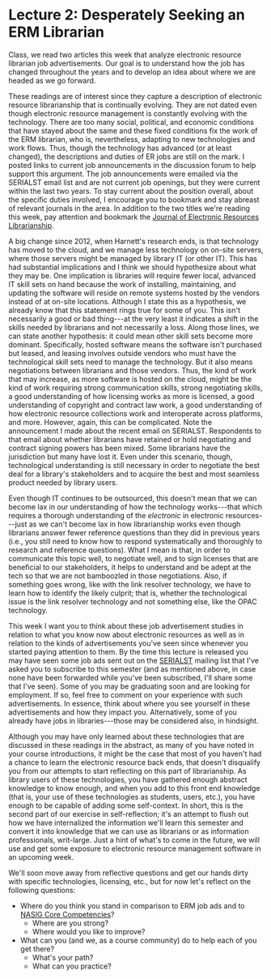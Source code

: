 # Lecture 2: Desperately Seeking an ERM Librarian

Class, we read two articles this week that analyze electronic resource
librarian job advertisements. Our goal is to understand how the job has changed
throughout the years and to develop an idea about where we are headed as we go forward.

These readings are of interest since they capture a description of electronic
resource librarianship that is continually evolving. They are not dated even
though electronic resource management is constantly evolving with the
technology. There are too many social, political, and economic conditions that
have stayed about the same and these fixed conditions fix the work of the ERM
librarian, who is, nevertheless, adapting to new technologies and work flows.
Thus, though the technology has advanced (or at least changed), the
descriptions and duties of ER jobs are still on the mark. I posted links to
current job announcements in the discussion forum to help support this
argument. The job announcements were emailed via the SERIALST email list and
are not current job openings, but they were current within the last two years.
To stay current about the position overall, about the specific duties involved,
I encourage you to bookmark and stay abreast of relevant journals in the area.
In addition to the two titles we're reading this week, pay attention and
bookmark the [Journal of Electronic Resources Librarianship][JERL].

A big change since 2012, when Harnett's research ends, is that technology has
moved to the cloud, and we manage less technology on on-site servers, where
those servers might be managed by library IT (or other IT). This has had
substantial implications and I think we should hypothesize about what they may
be. One implication is libraries will require fewer local, advanced IT skill
sets on hand because the work of installing, maintaining, and updating the
software will reside on remote systems hosted by the vendors instead of at
on-site locations. Although I state this as a hypothesis, we already know that
this statement rings true for some of you. This isn't necessarily a good or bad
thing---at the very least it indicates a shift in the skills needed by
librarians and not necessarily a loss. Along those lines, we can state another
hypothesis: it could mean other skill sets become more dominant. Specifically,
hosted software means the software isn't purchased but leased, and leasing
involves outside vendors who must have the technological skill sets need to
manage the technology. But it also means negotiations between librarians and
those vendors. Thus, the kind of work that may increase, as more software is
hosted on the cloud, might be the kind of work requiring strong communication
skills, strong negotiating skills, a good understanding of how licensing works
as more is licensed, a good understanding of copyright and contract law work,
a good understanding of how electronic resource collections work and
interoperate across platforms, and more. However, again, this can be
complicated. Note the announcement I made about the recent email on SERIALST.
Respondents to that email about whether librarians have retained or hold
negotiating and contract signing powers has been mixed. Some librarians have
the jurisdiction but many have lost it. Even under this scenario, though,
technological understanding is still necessary in order to negotiate the best
deal for a library's stakeholders and to acquire the best and most seamless
product needed by library users.

Even though IT continues to be outsourced, this doesn't mean that we can become
lax in our understanding of how the technology works---that which requires
a thorough understanding of the *electronic* in electronic resources---just as
we can't become lax in how librarianship works even though librarians answer
fewer reference questions than they did in previous years (i.e., you still need
to know how to respond systematically and thoroughly to research and reference
questions). What I mean is that, in order to communicate this topic well, to
negotiate well, and to sign licenses that are beneficial to our stakeholders,
it helps to understand and be adept at the tech so that we are not bamboozled
in those negotiations. Also, if something goes wrong, like with the link
resolver technology, we have to learn how to identify the likely culprit; that
is, whether the technological issue is the link resolver technology and not
something else, like the OPAC technology.

This week I want you to think about these job advertisement studies in relation
to what you know now about electronic resources as well as in relation to the
kinds of advertisements you've seen since whenever you started paying attention
to them. By the time this lecture is released you may have seen some job ads
sent out on the [SERIALST][SERIALST] mailing list that I've asked you to
subscribe to this semester (and as mentioned above, in case none have been
forwarded while you've been subscribed, I'll share some that I've seen). Some
of you may be graduating soon and are looking for employment. If so, feel free
to comment on your experience with such advertisements. In essence, think about
where you see yourself in these advertisements and how they impact you.
Alternatively, some of you already have jobs in libraries---those may be
considered also, in hindsight.

Although you may have only learned about these technologies that are discussed
in these readings in the abstract, as many of you have noted in your course
introductions, it might be the case that most of you haven't had a chance to
learn the electronic resource back ends, that doesn't disqualify you from our
attempts to start reflecting on this part of librarianship. As library users of
these technologies, you have gathered enough abstract knowledge to know enough,
and when you add to this front end knowledge (that is, your use of these
technologies as students, users, etc.), you have enough to be capable of adding
some self-context. In short, this is the second part of our exercise in
self-reflection; it's an attempt to flush out how we have internalized the
information we'll learn this semester and convert it into knowledge that we can
use as librarians or as information professionals, writ-large. Just a hint of
what's to come in the future, we will use and get some exposure to electronic
resource management software in an upcoming week.

We'll soon move away from reflective questions and get our hands dirty with
specific technologies, licensing, etc., but for now let's reflect on the
following questions:

- Where do you think you stand in comparison to ERM job ads and to [NASIG Core Competencies][NCC]?
  - Where are you strong?
  - Where would you like to improve?
- What can you (and we, as a course community) do to help each of you
  get there?
  - What's your path?
  - What can you practice?

[JERL]:https://www.tandfonline.com/toc/wacq20/current
[NCC]:https://www.nasig.org/Competencies-Eresources
[SERIALST]:https://www.nasig.org/SERIALST
